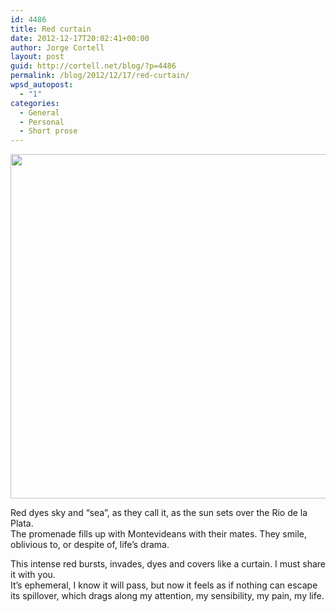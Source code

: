 ```yaml
---
id: 4486
title: Red curtain
date: 2012-12-17T20:02:41+00:00
author: Jorge Cortell
layout: post
guid: http://cortell.net/blog/?p=4486
permalink: /blog/2012/12/17/red-curtain/
wpsd_autopost:
  - "1"
categories:
  - General
  - Personal
  - Short prose
---
```

<img class="aligncenter" title="Red curtain" src="https://lh6.googleusercontent.com/-WUaJdZq7E90/UMojBLeDykI/AAAAAAAAIVA/Mii4Jq9AvqY/w738-h551-p-k/IMG_1124.jpg" alt="" width="738" height="551" />

Red dyes sky and &#8220;sea&#8221;, as they call it, as the sun sets over the Rio de la Plata.  
The promenade fills up with Montevideans with their mates. They smile, oblivious to, or despite of, life&#8217;s drama.

This intense red bursts, invades, dyes and covers like a curtain. I must share it with you.  
It&#8217;s ephemeral, I know it will pass, but now it feels as if nothing can escape its spillover, which drags along my attention, my sensibility, my pain, my life.